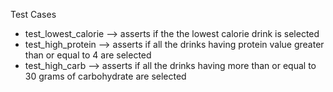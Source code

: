 Test Cases
 - test_lowest_calorie --> asserts if the the lowest calorie drink is selected
 - test_high_protein --> asserts if all the drinks having protein value greater than or equal to 4 are selected
 -  test_high_carb --> asserts if all the drinks having more than or equal to 30 grams of carbohydrate are selected
